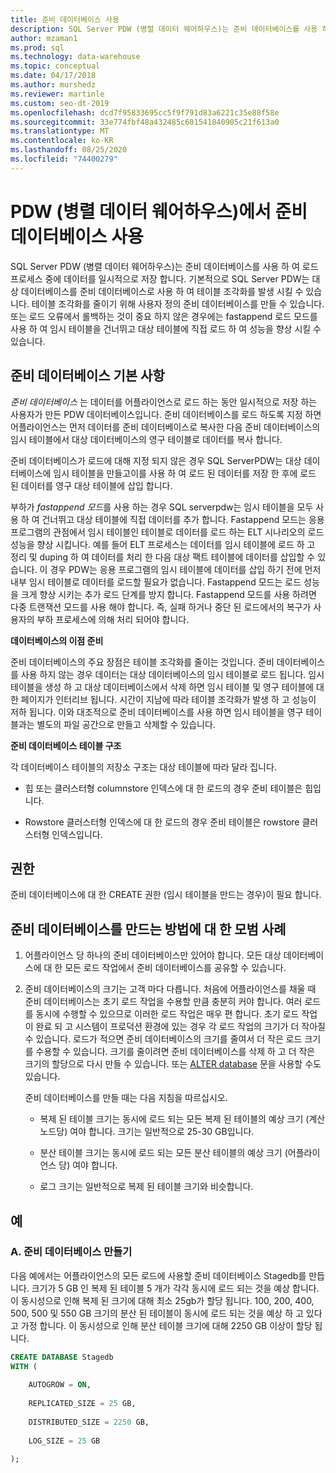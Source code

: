 ```yaml
---
title: 준비 데이터베이스 사용
description: SQL Server PDW (병렬 데이터 웨어하우스)는 준비 데이터베이스를 사용 하 여 로드 프로세스 중에 데이터를 일시적으로 저장 합니다.
author: mzaman1
ms.prod: sql
ms.technology: data-warehouse
ms.topic: conceptual
ms.date: 04/17/2018
ms.author: murshedz
ms.reviewer: martinle
ms.custom: seo-dt-2019
ms.openlocfilehash: dcd7f95833695cc5f9f791d83a6221c35e88f58e
ms.sourcegitcommit: 33e774fbf48a432485c601541840905c21f613a0
ms.translationtype: MT
ms.contentlocale: ko-KR
ms.lasthandoff: 08/25/2020
ms.locfileid: "74400279"
---
```

# <a name="using-a-staging-database-in-parallel-data-warehouse-pdw"></a>PDW (병렬 데이터 웨어하우스)에서 준비 데이터베이스 사용
SQL Server PDW (병렬 데이터 웨어하우스)는 준비 데이터베이스를 사용 하 여 로드 프로세스 중에 데이터를 일시적으로 저장 합니다. 기본적으로 SQL Server PDW는 대상 데이터베이스를 준비 데이터베이스로 사용 하 여 테이블 조각화를 발생 시킬 수 있습니다. 테이블 조각화를 줄이기 위해 사용자 정의 준비 데이터베이스를 만들 수 있습니다. 또는 로드 오류에서 롤백하는 것이 중요 하지 않은 경우에는 fastappend 로드 모드를 사용 하 여 임시 테이블을 건너뛰고 대상 테이블에 직접 로드 하 여 성능을 향상 시킬 수 있습니다.  
  
## <a name="staging-database-basics"></a><a name="StagingDatabase"></a>준비 데이터베이스 기본 사항  
*준비 데이터베이스* 는 데이터를 어플라이언스로 로드 하는 동안 일시적으로 저장 하는 사용자가 만든 PDW 데이터베이스입니다. 준비 데이터베이스를 로드 하도록 지정 하면 어플라이언스는 먼저 데이터를 준비 데이터베이스로 복사한 다음 준비 데이터베이스의 임시 테이블에서 대상 데이터베이스의 영구 테이블로 데이터를 복사 합니다.  
  
준비 데이터베이스가 로드에 대해 지정 되지 않은 경우 SQL ServerPDW는 대상 데이터베이스에 임시 테이블을 만들고이를 사용 하 여 로드 된 데이터를 저장 한 후에 로드 된 데이터를 영구 대상 테이블에 삽입 합니다.  
  
부하가 *fastappend 모드*를 사용 하는 경우 SQL serverpdw는 임시 테이블을 모두 사용 하 여 건너뛰고 대상 테이블에 직접 데이터를 추가 합니다. Fastappend 모드는 응용 프로그램의 관점에서 임시 테이블인 테이블로 데이터를 로드 하는 ELT 시나리오의 로드 성능을 향상 시킵니다. 예를 들어 ELT 프로세스는 데이터를 임시 테이블에 로드 하 고 정리 및 duping 하 여 데이터를 처리 한 다음 대상 팩트 테이블에 데이터를 삽입할 수 있습니다. 이 경우 PDW는 응용 프로그램의 임시 테이블에 데이터를 삽입 하기 전에 먼저 내부 임시 테이블로 데이터를 로드할 필요가 없습니다. Fastappend 모드는 로드 성능을 크게 향상 시키는 추가 로드 단계를 방지 합니다. Fastappend 모드를 사용 하려면 다중 트랜잭션 모드를 사용 해야 합니다. 즉, 실패 하거나 중단 된 로드에서의 복구가 사용자의 부하 프로세스에 의해 처리 되어야 합니다.  
  
**데이터베이스의 이점 준비**  
  
준비 데이터베이스의 주요 장점은 테이블 조각화를 줄이는 것입니다. 준비 데이터베이스를 사용 하지 않는 경우 데이터는 대상 데이터베이스의 임시 테이블로 로드 됩니다. 임시 테이블을 생성 하 고 대상 데이터베이스에서 삭제 하면 임시 테이블 및 영구 테이블에 대 한 페이지가 인터리브 됩니다. 시간이 지남에 따라 테이블 조각화가 발생 하 고 성능이 저하 됩니다. 이와 대조적으로 준비 데이터베이스를 사용 하면 임시 테이블을 영구 테이블과는 별도의 파일 공간으로 만들고 삭제할 수 있습니다.  
  
**준비 데이터베이스 테이블 구조**  
  
각 데이터베이스 테이블의 저장소 구조는 대상 테이블에 따라 달라 집니다.  
  
-   힙 또는 클러스터형 columnstore 인덱스에 대 한 로드의 경우 준비 테이블은 힙입니다.  
  
-   Rowstore 클러스터형 인덱스에 대 한 로드의 경우 준비 테이블은 rowstore 클러스터형 인덱스입니다.  
  
## <a name="permissions"></a><a name="Permissions"></a>권한  
준비 데이터베이스에 대 한 CREATE 권한 (임시 테이블을 만드는 경우)이 필요 합니다. 

<!-- MISSING LINKS

For more information, see [Grant Permissions to load data](grant-permissions-to-load-data.md).  

-->
  
## <a name="best-practices-for-creating-a-staging-database"></a><a name="CreatingStagingDatabase"></a>준비 데이터베이스를 만드는 방법에 대 한 모범 사례  
  
1.  어플라이언스 당 하나의 준비 데이터베이스만 있어야 합니다. 모든 대상 데이터베이스에 대 한 모든 로드 작업에서 준비 데이터베이스를 공유할 수 있습니다.  
  
2.  준비 데이터베이스의 크기는 고객 마다 다릅니다. 처음에 어플라이언스를 채울 때 준비 데이터베이스는 초기 로드 작업을 수용할 만큼 충분히 커야 합니다. 여러 로드를 동시에 수행할 수 있으므로 이러한 로드 작업은 매우 편 합니다. 초기 로드 작업이 완료 되 고 시스템이 프로덕션 환경에 있는 경우 각 로드 작업의 크기가 더 작아질 수 있습니다. 로드가 적으면 준비 데이터베이스의 크기를 줄여서 더 작은 로드 크기를 수용할 수 있습니다. 크기를 줄이려면 준비 데이터베이스를 삭제 하 고 더 작은 크기의 할당으로 다시 만들 수 있습니다. 또는 [ALTER database](../t-sql/statements/alter-database-transact-sql.md?tabs=sqlpdw) 문을 사용할 수도 있습니다.  
  
    준비 데이터베이스를 만들 때는 다음 지침을 따르십시오.  
  
    -   복제 된 테이블 크기는 동시에 로드 되는 모든 복제 된 테이블의 예상 크기 (계산 노드당) 여야 합니다. 크기는 일반적으로 25-30 GB입니다.  
  
    -   분산 테이블 크기는 동시에 로드 되는 모든 분산 테이블의 예상 크기 (어플라이언스 당) 여야 합니다.  
  
    -   로그 크기는 일반적으로 복제 된 테이블 크기와 비슷합니다.  
  
## <a name="examples"></a><a name="Examples"></a>예  
  
### <a name="a-create-a-staging-database"></a>A. 준비 데이터베이스 만들기 
다음 예에서는 어플라이언스의 모든 로드에 사용할 준비 데이터베이스 Stagedb를 만듭니다. 크기가 5 GB 인 복제 된 테이블 5 개가 각각 동시에 로드 되는 것을 예상 합니다. 이 동시성으로 인해 복제 된 크기에 대해 최소 25gb가 할당 됩니다. 100, 200, 400, 500, 500 및 550 GB 크기의 분산 된 테이블이 동시에 로드 되는 것을 예상 하 고 있다고 가정 합니다. 이 동시성으로 인해 분산 테이블 크기에 대해 2250 GB 이상이 할당 됩니다.  
  
```sql  
CREATE DATABASE Stagedb  
WITH (  
  
    AUTOGROW = ON,  
  
    REPLICATED_SIZE = 25 GB,  
  
    DISTRIBUTED_SIZE = 2250 GB,  
  
    LOG_SIZE = 25 GB  
  
);  
```  

<!-- MISSING LINKS
 
## See Also  
[Common metadata query examples](metadata-query-examples.md)  

-->
  
